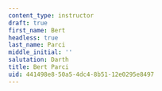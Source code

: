 ```yaml
---
content_type: instructor
draft: true
first_name: Bert
headless: true
last_name: Parci
middle_initial: ''
salutation: Darth
title: Bert Parci
uid: 441498e8-50a5-4dc4-8b51-12e0295e8497
---
```


